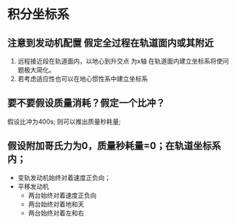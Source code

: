 # 积分坐标系

## 注意到发动机配置 假定全过程在轨道面内或其附近

1. 远程接近段在轨道面内，以地心到升交点 为x轴 在轨道面内建立坐标系将使问题极大简化。
2. 若考虑适应性也可以在地心惯性系中建立坐标系

## 要不要假设质量消耗？假定一个比冲？

假设比冲为400s;
则可以推出质量秒耗量;


## 假设附加哥氏力为0，质量秒耗量=0；在轨道坐标系内；

- 变轨发动机始终对着速度正负向；
- 平移发动机
    - 两台始终对着速度正负向
    - 两台始终对着地和天
    - 两台始终对着左和右



